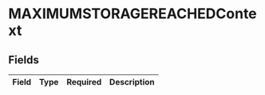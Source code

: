 # MAXIMUMSTORAGEREACHEDContext


## Fields

| Field       | Type        | Required    | Description |
| ----------- | ----------- | ----------- | ----------- |
